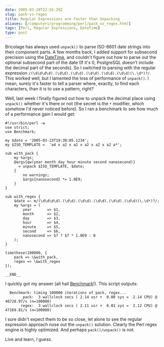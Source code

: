 ```yaml
--- 
date: 2005-03-28T22:55:29Z
slug: pack-vs-regex
title: Regular Expressions are Faster than Unpacking
aliases: [/computers/programming/perl/pack_vs_regex.html]
tags: [Perl, Regular Expressions, DateTime]
type: post
---
```


Bricolage has always used `unpack()` to parse ISO-8601 date strings into their
component parts. A few months back, I added support for subsecond precision
using the [DateTime], and couldn't figure out how to parse out the optional
subsecond part of the date (If it's 0, PostgreSQL doesn't include the decimal
part of the seconds). So I switched to parsing with the regular expression
`/(\d\d\d\d).(\d\d).(\d\d).(\d\d).(\d\d).(\d\d)(\.\d*)?/`. This worked well, but
I lamented the loss of performance of `unpack()`. I mean, surely it's faster to
tell a parser where, exactly, to find each characters, than it is to use a
pattern, right?

Well, last week I finally figured out how to unpack the decimal place using
`unpack()` whether it's there or not (the secret is the `*` modifier, which
somehow I'd never noticed before). So I ran a benchmark to see how much of a
performance gain I would get:

    #!/usr/bin/perl -w
    use strict;
    use Benchmark;

    my $date = '2005-03-23T19:30:05.1234';
    my $ISO_TEMPLATE =  'a4 x a2 x a2 x a2 x a2 x a2 a*';

    sub with_pack {
        my %args;
        @args{qw(year month day hour minute second nanosecond)}
          = unpack $ISO_TEMPLATE, $date;
        {
            no warnings;
            $args{nanosecond} *= 1.0E9;
        }
    }

    sub with_regex {
        $date =~ m/(\d\d\d\d).(\d\d).(\d\d).(\d\d).(\d\d).(\d\d)(\.\d*)?/;
        my %args = (
            year       => $1,
            month      => $2,
            day        => $3,
            hour       => $4,
            minute     => $5,
            second     => $6,
            nanosecond => $7 ? $7 * 1.0E9 : 0
        );
    }

    timethese(100000, {
        pack => \&with_pack,
        regex => \&with_regex
    });

    __END__

I quickly got my answer (all hail [Benchmark]!). This script outputs:

      Benchmark: timing 100000 iterations of pack, regex...
            pack:  3 wallclock secs ( 2.14 usr +  0.00 sys =  2.14 CPU) @ 46728.97/s (n=100000)
           regex:  3 wallclock secs ( 2.11 usr +  0.01 sys =  2.12 CPU) @ 47169.81/s (n=100000)

I sure didn't expect them to be so close, let alone to see the regular
expression approach nose out the `unpack()` solution. Clearly the Perl regex
engine is highly optimized. And perhaps `pack()/unpack()` is not.

Live and learn, I guess.

  [DateTime]: http://search.cpan.org/dist/DateTime/
    "Download DateTime and read its docs on CPAN"
  [Benchmark]: http://search.cpan.org/dist/Benchmark/
    "Download Benchmark and read its docs on CPAN"
